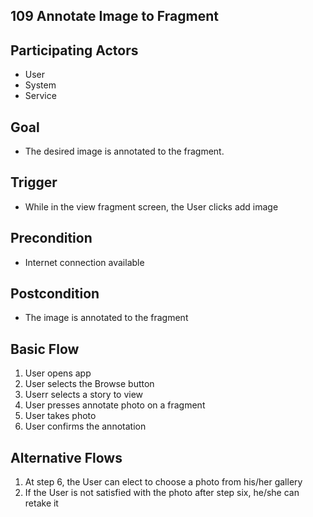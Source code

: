 109 Annotate Image to Fragment
------------------------------

Participating Actors
--------------------
- User
- System
- Service

Goal
----
- The desired image is annotated to the fragment.

Trigger
-------
- While in the view fragment screen, the User clicks add image

Precondition
------------
- Internet connection available

Postcondition
-------------
- The image is annotated to the fragment

Basic Flow
----------
1. User opens app
2. User selects the Browse button
3. Userr selects a story to view
4. User presses annotate photo on a fragment
6. User takes photo
7. User confirms the annotation

Alternative Flows
----------
1. At step 6, the User can elect to choose a photo from his/her gallery
2. If the User is not satisfied with the photo after step six, he/she can retake it